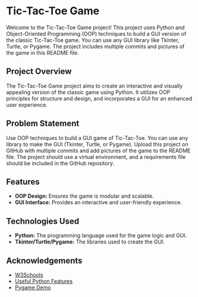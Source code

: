 # Tic-Tac-Toe Game

Welcome to the Tic-Tac-Toe Game project! This project uses Python and Object-Oriented Programming (OOP) techniques to build a GUI version of the classic Tic-Tac-Toe game. You can use any GUI library like Tkinter, Turtle, or Pygame. The project includes multiple commits and pictures of the game in this README file.

## Project Overview

The Tic-Tac-Toe Game project aims to create an interactive and visually appealing version of the classic game using Python. It utilizes OOP principles for structure and design, and incorporates a GUI for an enhanced user experience.

## Problem Statement

Use OOP techniques to build a GUI game of Tic-Tac-Toe. You can use any library to make the GUI (Tkinter, Turtle, or Pygame). Upload this project on GitHub with multiple commits and add pictures of the game to the README file. The project should use a virtual environment, and a requirements file should be included in the GitHub repository.

## Features

- **OOP Design:** Ensures the game is modular and scalable.
- **GUI Interface:** Provides an interactive and user-friendly experience.

## Technologies Used

- **Python:** The programming language used for the game logic and GUI.
- **Tkinter/Turtle/Pygame:** The libraries used to create the GUI.

## Acknowledgements

- [W3Schools](https://www.w3schools.com/python/)
- [Useful Python Features](https://python-3-for-scientists.readthedocs.io/en/latest/python3_features.html)
- [Pygame Demo](https://www.youtube.com/watch?v=y9VG3Pztok8)
